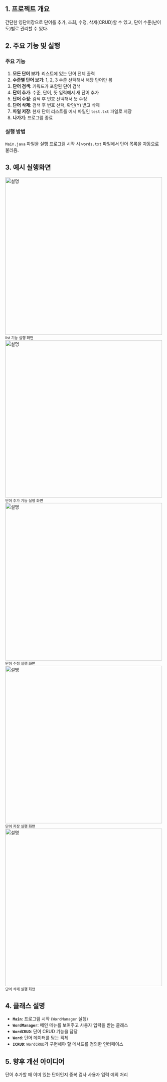 ## 1. 프로젝트 개요
간단한 영단어장으로 단어를 추가, 조회, 수정, 삭제(CRUD)할 수 있고,
단어 수준(난이도)별로 관리할 수 있다.

## 2. 주요 기능 및 실행

### 주요 기능
1.  **모든 단어 보기**: 리스트에 있는 단어 전체 출력
2.  **수준별 단어 보기**: 1, 2, 3 수준 선택해서 해당 단어만 봄
3.  **단어 검색**: 키워드가 포함된 단어 검색
4.  **단어 추가**: 수준, 단어, 뜻 입력해서 새 단어 추가
5.  **단어 수정**: 검색 후 번호 선택해서 뜻 수정
6.  **단어 삭제**: 검색 후 번호 선택, 확인(Y) 받고 삭제
7.  **파일 저장**: 현재 단어 리스트를 예시 파일인 `test.txt` 파일로 저장
8.  **나가기**: 프로그램 종료

### 실행 방법
`Main.java` 파일을 실행
프로그램 시작 시 `words.txt` 파일에서 단어 목록을 자동으로 불러옴.

## 3. 예시 실행화면

<img src="모든 단어 보기.png" alt="설명" width="500">
<small>list 기능 실행 화면</small>

<img src="단어 추가.png" alt="설명" width="500">
<small>단어 추가 기능 실행 화면</small>

<img src="단어 수정.png" alt="설명" width="500">
<small>단어 수정 실행 화면</small>

<img src="단어 저장.png" alt="설명" width="500">
<small>단어 저장 실행 화면</small>

<img src="단어삭제.png" alt="설명" width="500">
<small>단어 삭제 실행 화면</small>

## 4. 클래스 설명

- **`Main`**: 프로그램 시작 (`WordManager` 실행)
- **`WordManager`**: 메인 메뉴를 보여주고 사용자 입력을 받는 클래스
- **`WordCRUD`**: 단어 CRUD 기능을 담당
- **`Word`**: 단어 데이터를 담는 객체
- **`ICRUD`**: `WordCRUD`가 구현해야 할 메서드를 정의한 인터페이스

## 5. 향후 개선 아이디어
단어 추가할 때 이미 있는 단어인지 중복 검사
사용자 입력 예외 처리